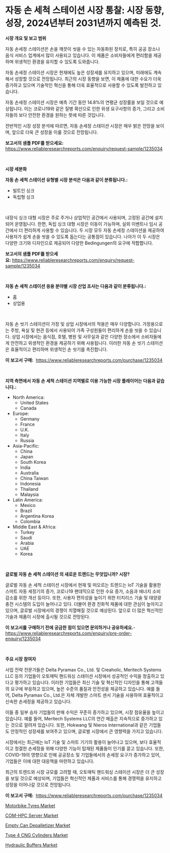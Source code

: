 <p><h1>자동 손 세척 스테이션 시장 통찰: 시장 동향, 성장, 2024년부터 2031년까지 예측된 것.</h1></p><p><strong>시장 개요 및 보고 범위</strong></p>
<p><p>자동 손세정 스테이션은 손을 깨끗이 씻을 수 있는 자동화된 장치로, 특히 공공 장소나 음식 서비스 업계에서 많이 사용되고 있습니다. 이 제품은 소비자들에게 편리함을 제공하며 위생적인 환경을 유지할 수 있도록 도와줍니다.</p><p>자동 손세정 스테이션 시장은 현재에도 높은 성장세를 유지하고 있으며, 미래에도 계속해서 성장할 것으로 전망됩니다. 최근의 시장 동향을 보면, 이 제품에 대한 수요가 더욱 증가하고 있으며 기술적인 혁신을 통해 더욱 효율적으로 사용할 수 있도록 발전하고 있습니다.</p><p>자동 손세정 스테이션 시장은 예측 기간 동안 14.8%의 연평균 성장률을 보일 것으로 예상됩니다. 이는 코로나19와 같은 질병 확산으로 인한 위생 요구사항의 증가, 그리고 소비자들의 보다 안전한 환경을 원하는 뜻에 따른 것입니다.</p><p>전반적인 시장 성장 분석에 따르면, 자동 손세정 스테이션 시장은 매우 밝은 전망을 보이며, 앞으로 더욱 큰 성장을 이룰 것으로 전망됩니다.</p></p>
<p><strong>보고서의 샘플 PDF를 받으세요:</strong> <a href="https://www.reliableresearchreports.com/enquiry/request-sample/1235034">https://www.reliableresearchreports.com/enquiry/request-sample/1235034</a></p>
<p>&nbsp;</p>
<p><strong>시장 세분화</strong></p>
<p><strong>자동 손 세척 스테이션 유형별 시장 분석은 다음과 같이 분류됩니다.:</strong></p>
<p><ul><li>빌트인 싱크</li><li>독립형 싱크</li></ul></p>
<p>&nbsp;</p>
<p><p>내장식 싱크 대형 시장은 주로 주거나 상업적인 공간에서 사용되며, 고정된 공간에 설치되어 운영됩니다. 한편, 독립 싱크 대형 시장은 이동이 가능하며, 실외 이벤트나 임시 공간에서 더 편리하게 사용할 수 있습니다. 두 시장 모두 자동 손세정 스테이션을 제공하여 사용자가 쉽게 손을 씻을 수 있도록 돕는다는 공통점이 있습니다. 나아가 이 두 시장은 다양한 크기와 디자인으로 제공되어 다양한 Bedingungen의 요구에 적합합니다.</p></p>
<p><strong>보고서의 샘플 PDF를 받으세요:</strong>&nbsp;<a href="https://www.reliableresearchreports.com/enquiry/request-sample/1235034">https://www.reliableresearchreports.com/enquiry/request-sample/1235034</a></p>
<p>&nbsp;</p>
<p><strong> 자동 손 세척 스테이션 응용 분야별 시장 산업 조사는 다음과 같이 분류됩니다.:</strong></p>
<p><ul><li>홈</li><li>상업용</li></ul></p>
<p>&nbsp;</p>
<p><p>자동 손 씻기 스테이션이 가정 및 상업 시장에서의 적용은 매우 다양합니다. 가정용으로는 주방, 욕실 및 현관 등에서 사용되어 가족 구성원들이 편리하게 손을 씻을 수 있습니다. 상업 시장에서는 음식점, 호텔, 병원 및 사무실과 같은 다양한 장소에서 소비자들에게 안전하고 위생적인 환경을 제공하기 위해 사용됩니다. 이러한 자동 손 씻기 스테이션은 효율적이고 편리하며 위생적인 손 씻기를 촉진합니다.</p></p>
<p><strong>이 보고서 구매:</strong>&nbsp; <a href="https://www.reliableresearchreports.com/purchase/1235034">https://www.reliableresearchreports.com/purchase/1235034</a></p>
<p>&nbsp;</p>
<p><strong>지역 측면에서 자동 손 세척 스테이션 지역별로 이용 가능한 시장 플레이어는 다음과 같습니다.:</strong></p>
<p><ul>
    <li>
        North America:
        <ul>
            <li>United States</li>
            <li>Canada</li>
        </ul>
    </li>
    <li>
        Europe:
        <ul>
            <li>Germany</li>
            <li>France</li>
            <li>U.K.</li>
            <li>Italy</li>
            <li>Russia</li>
        </ul>
    </li>
    <li>
        Asia-Pacific:
        <ul>
            <li>China</li>
            <li>Japan</li>
            <li>South Korea</li>
            <li>India</li>
            <li>Australia</li>
            <li>China Taiwan</li>
            <li>Indonesia</li>
            <li>Thailand</li>
            <li>Malaysia</li>
        </ul>
    </li>
    <li>
        Latin America:
        <ul>
            <li>Mexico</li>
            <li>Brazil</li>
            <li>Argentina Korea</li>
            <li>Colombia</li>
        </ul>
    </li>
    <li>
        Middle East & Africa:
        <ul>
            <li>Turkey</li>
            <li>Saudi</li>
            <li>Arabia</li>
            <li>UAE</li>
            <li>Korea</li>
        </ul>
    </li>
    </ul></p>
<p>&nbsp;</p>
<p><strong>글로벌 자동 손 세척 스테이션 의 새로운 트렌드는 무엇입니까? 시장?</strong></p>
<p><p>글로벌 자동 손 세척 스테이션 시장에서 현재 및 떠오르는 트렌드는 IoT 기술을 활용한 스마트 자동 세정기의 증가, 코로나19 팬데믹으로 인한 수요 증가, 소음과 에너지 소비 감소를 위한 개선 등이다. 또한, 사용자 편의성을 높이기 위한 터치리스 기술 및 태양광 충전 시스템의 도입이 늘어나고 있다. 더불어 환경 친화적 제품에 대한 관심이 높아지고 있으며, 글로벌 시장에서의 경쟁이 치열해질 것으로 예상된다. 앞으로 더 많은 혁신적인 기술과 제품이 시장에 출시될 것으로 전망된다.</p></p>
<p><strong>이 보고서를 구매하기 전에 궁금한 점이 있으면 문의하거나 공유하세요.</strong>- <a href="https://www.reliableresearchreports.com/enquiry/pre-order-enquiry/1235034">https://www.reliableresearchreports.com/enquiry/pre-order-enquiry/1235034</a></p>
<p>&nbsp;</p>
<p><strong>주요 시장 참여자</strong></p>
<p><p>사업 전략 전문가들은 Delta Pyramax Co., Ltd. 및 Creaholic, Meritech Systems LLC 등의 기업들이 오토매틱 핸드워싱 스테이션 시장에서 성공적인 수익을 창출하고 있다고 평가하고 있습니다. 이러한 기업들은 최신 기술 및 혁신적인 디자인을 통해 고객들의 요구에 부응하고 있으며, 높은 수준의 품질과 안전성을 제공하고 있습니다. 예를 들어, Delta Pyramax Co., Ltd.은 자체 개발한 스마트 센서 기술을 사용하여 효율적이고 신속한 손세정을 제공하고 있습니다.</p><p>이들 중 일부 승자 기업들의 판매 수익은 꾸준히 증가하고 있으며, 시장 점유율을 높이고 있습니다. 예를 들어, Meritech Systems LLC의 연간 매출은 지속적으로 증가하고 있는 것으로 알려져 있습니다. 또한, Hokwang 및 Nieros international과 같은 기업들도 안정적인 성장세를 보여주고 있으며, 글로벌 시장에서 큰 영향력을 가지고 있습니다.</p><p>시장에서는 최근에는 IoT 기술 및 스마트 기기의 활용이 늘어나고 있으며, 보다 효율적이고 청결한 손세정을 위해 다양한 기능이 탑재된 제품들이 인기를 끌고 있습니다. 또한, COVID-19의 영향으로 인해 공공장소 및 기업들에서의 손세정 요구가 증가하고 있어, 기업들은 이에 대한 대응책을 마련하고 있습니다.</p><p>최근의 트렌드와 시장 규모를 고려할 때, 오토매틱 핸드워싱 스테이션 시장은 더 큰 성장을 보일 것으로 예상되며, 기업들은 혁신적인 제품과 서비스를 통해 경쟁력을 유지하고 성장을 이어나갈 것으로 전망됩니다.</p></p>
<p><strong>이 보고서 구매:</strong>&nbsp;&nbsp;<a href="https://www.reliableresearchreports.com/purchase/1235034">https://www.reliableresearchreports.com/purchase/1235034</a></p>
<p><p><a href="https://issuu.com/reportprime-2/docs/motorbike-tyres-market-size-2030.pptx">Motorbike Tyres Market</a></p><p><a href="https://github.com/irfadac/Market-Research-Report-List-2/blob/main/com-hpc-server-market.md">COM-HPC Server Market</a></p><p><a href="https://view.publitas.com/reportprime-1/decoding-the-empty-can-depalletizer-market-a-deep-dive-into-the-latest-market-trends-market-segmentation-and-competitive-analysis/">Empty Can Depalletizer Market</a></p><p><a href="https://issuu.com/reportprime-2/docs/type-4-cng-cylinders-market-size-2030.pptx">Type 4 CNG Cylinders Market</a></p><p><a href="https://view.publitas.com/reportprime-1/hydraulic-buffers-market-size-growth-outlook-from-2024-to-2031-projecting-at-markets-trends-analysis-by-application-regional-outlook-and-revenue/">Hydraulic Buffers Market</a></p></p>
